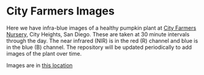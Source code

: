 # City Farmers Images

Here we have infra-blue images of a healthy pumpkin plant at [City Farmers Nursery](http://www.cityfarmersnursery.com/), City Heights, San Diego. These are taken at 30 minute intervals through the day. The near infrared (NIR) is in the red (R) channel  and blue is in the blue (B) channel. The repository will be updated periodically to add images of the plant over time.

Images are in [this location](https://github.com/sdvegetationimaging/Images-links-analysis/tree/gh-pages/CityFarmers/Images-08-12)
